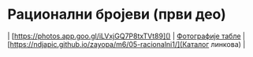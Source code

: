 # Рационални бројеви (први део)

| [https://photos.app.goo.gl/iLVxjGQ7P8txTVt89]()
| [Фотографије табле](https://photos.app.goo.gl/iLVxjGQ7P8txTVt89)
| [https://ndjapic.github.io/zayopa/m6/05-racionalni1/](Каталог линкова)
|
